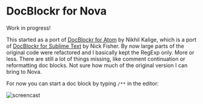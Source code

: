 # DocBlockr for Nova

Work in progress!

This started as a port of [DocBlockr for Atom](https://github.com/nikhilkalige/docblockr) by Nikhil Kalige, which is a port of [DocBlockr for Sublime Text](https://github.com/spadgos/sublime-jsdocs) by Nick Fisher. By now large parts of the original code were refactored and I basically kept the RegExp only. More or less. There are still a lot of things missing, like comment continuation or reformatting doc blocks. Not sure how much of the original version I can bring to Nova.

For now you can start a doc block by typing `/**` in the editor:

![screencast](https://raw.githubusercontent.com/maxgrafik/DocBlockr.novaextension/main/Images/readme/screencast.gif)